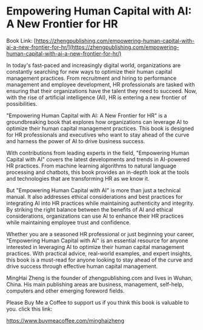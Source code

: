 # Empowering Human Capital with AI: A New Frontier for HR

Book Link: [https://zhengpublishing.com/empowering-human-capital-with-ai-a-new-frontier-for-hr/](https://zhengpublishing.com/empowering-human-capital-with-ai-a-new-frontier-for-hr/)

In today's fast-paced and increasingly digital world, organizations are constantly searching for new ways to optimize their human capital management practices. From recruitment and hiring to performance management and employee development, HR professionals are tasked with ensuring that their organizations have the talent they need to succeed. Now, with the rise of artificial intelligence (AI), HR is entering a new frontier of possibilities.

"Empowering Human Capital with AI: A New Frontier for HR" is a groundbreaking book that explores how organizations can leverage AI to optimize their human capital management practices. This book is designed for HR professionals and executives who want to stay ahead of the curve and harness the power of AI to drive business success.

With contributions from leading experts in the field, "Empowering Human Capital with AI" covers the latest developments and trends in AI-powered HR practices. From machine learning algorithms to natural language processing and chatbots, this book provides an in-depth look at the tools and technologies that are transforming HR as we know it.

But "Empowering Human Capital with AI" is more than just a technical manual. It also addresses ethical considerations and best practices for integrating AI into HR practices while maintaining authenticity and integrity. By striking the right balance between the benefits of AI and ethical considerations, organizations can use AI to enhance their HR practices while maintaining employee trust and confidence.

Whether you are a seasoned HR professional or just beginning your career, "Empowering Human Capital with AI" is an essential resource for anyone interested in leveraging AI to optimize their human capital management practices. With practical advice, real-world examples, and expert insights, this book is a must-read for anyone looking to stay ahead of the curve and drive success through effective human capital management.

MingHai Zheng is the founder of zhengpublishing.com and lives in Wuhan, China. His main publishing areas are business, management, self-help, computers and other emerging foreword fields.

Please Buy Me a Coffee to support us if you think this book is valuable to you. click this link:

https://www.buymeacoffee.com/minghaizheng
